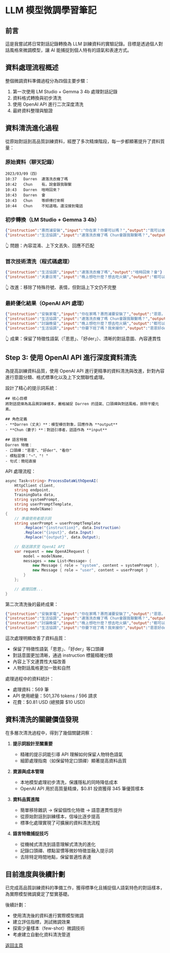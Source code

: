# LLM 模型微調學習筆記

## 前言

這是我嘗試將日常對話記錄轉換為 LLM 訓練資料的實驗記錄。目標是透過個人對話風格來微調模型，讓 AI 能捕捉到個人特有的語氣和表達方式。

## 資料處理流程概述

整個微調資料準備過程分為四個主要步驟：

1. 第一次使用 LM Studio + Gemma 3 4b 處理對話記錄
2. 資料格式轉換與初步清洗 
3. 使用 OpenAI API 進行二次深度清洗
4. 最終資料整理與驗證

## 資料清洗進化過程

從原始對話到高品質訓練資料，經歷了多次精煉階段，每一步都顯著提升了資料質量：

### 原始資料（聊天記錄）
```
2023/03/09（四）
10:37	Darren	連落洗衣機了嗎
10:42	Chun	有。說會跟我聯繫
10:43	Darren	啥時回來？
10:43	Darren	會
10:43	Chun	等師傅打來啊
10:44	Chun	不知道哦。還沒接到電話
```

### 初步轉換（LM Studio + Gemma 3 4b）
```json
{"instruction":"惠而浦安裝","input":"你在家？你要可以嗎？","output":"我可以來了，你慢慢來"}
{"instruction":"生活協調","input":"連落洗衣機了嗎 Chun會跟我聯繫嗎？","output":"都可以欸，看你想吃什麼"}
```
👆 問題：內容混淆、上下文丟失、回應不匹配

### 首次技術清洗（程式碼處理）
```json
{"instruction":"生活協調","input":"連落洗衣機了嗎","output":"啥時回來？會"}
{"instruction":"夫妻日常","input":"晚上想吃什麼？想去吃火鍋","output":"都可以欸，看你想吃什麼"}
```
👆 改進：移除了特殊符號、表情，但對話上下文仍不完整

### 最終優化結果（OpenAI API 處理）
```json
{"instruction":"安裝家電","input":"你在家嗎？惠而浦要安裝了","output":"恩恩，我可以來了，你慢慢來"}
{"instruction":"生活協調","input":"連落洗衣機了嗎 Chun會跟我聯繫嗎？","output":"恩恩，我會去看看，不用擔心"}
{"instruction":"討論晚餐","input":"晚上想吃什麼？想去吃火鍋","output":"都可以欸，看你想吃什麼"}
{"instruction":"生活協調","input":"你要下班了嗎？我來接你","output":"恩恩好der，可以來了，你慢慢來"}
```
👆 成果：保留了特徵性語氣（「恩恩」、「好der」）、清晰的對話意圖、內容連貫性

## Step 3: 使用 OpenAI API 進行深度資料清洗

為提高訓練資料品質，使用 OpenAI API 進行更精準的資料清洗與改進，針對內容進行意圖分類、格式標準化以及上下文關聯性處理。

設計了精心的提示詞系統：

```
## 核心目標
將對話提煉為高品質訓練樣本，嚴格捕捉 Darren 的語氣、口頭禪與對話風格，排除干擾元素。

## 角色定義
- **Darren（丈夫）**：模型模仿對象，回應作為 **output**
- **Chun（妻子）**：對話引導者，話語作為 **input**

## 語言特徵
Darren 特徵：
- 口頭禪："恩恩"、"好der"、"看你"
- 標點習慣："~"、"! "
- 句式：簡短直接
```

API 處理流程：
```csharp
async Task<string> ProcessDataWithOpenAI(
    HttpClient client, 
    string endpoint, 
    TrainingData data, 
    string systemPrompt, 
    string userPromptTemplate,
    string modelName)
{
    // 準備使用者提示詞
    string userPrompt = userPromptTemplate
        .Replace("{instruction}", data.Instruction)
        .Replace("{input}", data.Input)
        .Replace("{output}", data.Output);
    
    // 發送請求至 OpenAI API
    var request = new OpenAIRequest {
        model = modelName,
        messages = new List<Message> {
            new Message { role = "system", content = systemPrompt },
            new Message { role = "user", content = userPrompt }
        }
    };
    
    // 處理回應...
}
```

第二次清洗後的最終成果：
```json
{"instruction":"安裝家電","input":"你在家嗎？惠而浦要安裝了","output":"恩恩，我可以來了，你慢慢來"}
{"instruction":"生活協調","input":"連落洗衣機了嗎 Chun會跟我聯繫嗎？","output":"恩恩，我會去看看，不用擔心"}
{"instruction":"討論晚餐","input":"晚上想吃什麼？想去吃火鍋","output":"都可以欸，看你想吃什麼"}
{"instruction":"生活協調","input":"你要下班了嗎？我來接你","output":"恩恩好der，可以來了，你慢慢來"}
```

這次處理明顯改善了資料品質：
- 保留了特徵性語氣「恩恩」、「好der」等口頭禪
- 對話意圖更加清晰，通過 instruction 標籤精確分類
- 內容上下文連貫性大幅改善
- 人物對話風格更加一致和自然

處理過程中的資料統計：
- 處理資料：569 筆
- API 使用總量：501,376 tokens / 596 請求
- 花費：$0.81 USD (總預算 $10 USD)

## 資料清洗的關鍵價值發現

在多層次清洗過程中，得到了幾個關鍵洞察：

1. **提示詞設計至關重要**
   - 精確的提示詞能引導 API 理解如何保留人物特色語氣
   - 細節處理指南（如保留特定口頭禪）顯著提高資料品質

2. **資源與成本管理**
   - 本地模型處理初步清洗，保護隱私的同時降低成本
   - OpenAI API 用於高質量精煉，$0.81 投資獲得 345 筆優質樣本

3. **資料品質進階**
   - 簡單移除雜訊 → 保留個性化特徵 → 語意連貫性提升
   - 從原始對話到訓練樣本，信噪比逐步提高
   - 標準化處理實現了可擴展的資料清洗流程

4. **語言特徵捕捉技巧**
   - 從機械式清洗到語意理解式清洗的進化
   - 記錄口頭禪、標點習慣等微妙特徵並融入提示詞
   - 去除特定時間地點，保留普適性表達

## 目前進度與後續計劃

已完成高品質訓練資料的準備工作，獲得標準化且捕捉個人語氣特色的對話樣本，為實際模型微調奠定了堅實基礎。

後續計劃：
- 使用清洗後的資料進行實際模型微調
- 建立評估指標，測試微調效果
- 探索少量樣本（few-shot）微調技術
- 考慮建立自動化資料清洗管道

[返回主頁](index.html)